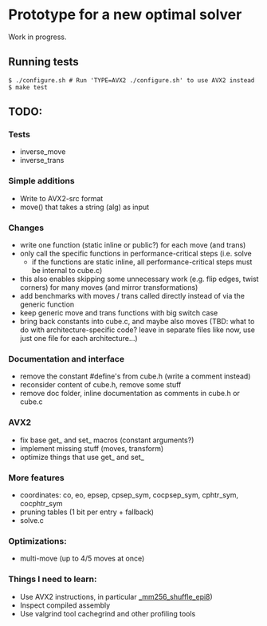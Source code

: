 # Prototype for a new optimal solver

Work in progress.

## Running tests

```
$ ./configure.sh # Run 'TYPE=AVX2 ./configure.sh' to use AVX2 instead
$ make test
```

## TODO:

### Tests

* inverse_move
* inverse_trans

### Simple additions

* Write to AVX2-src format
* move() that takes a string (alg) as input

### Changes

* write one function (static inline or public?) for each move (and trans)
* only call the specific functions in performance-critical steps (i.e. solve
  - if the functions are static inline, all performance-critical steps must
  be internal to cube.c)
* this also enables skipping some unnecessary work (e.g. flip edges, twist
  corners) for many moves (and mirror transformations)
* add benchmarks with moves / trans called directly instead of via the
  generic function
* keep generic move and trans functions with big switch case
* bring back constants into cube.c, and maybe also moves (TBD: what to
  do with architecture-specific code? leave in separate files like now,
  use just one file for each architecture...)

### Documentation and interface

* remove the constant #define's from cube.h (write a comment instead)
* reconsider content of cube.h, remove some stuff
* remove doc folder, inline documentation as comments in cube.h or cube.c

### AVX2

* fix base get_ and set_ macros (constant arguments?)
* implement missing stuff (moves, transform)
* optimize things that use get_ and set_

### More features

* coordinates: co, eo, epsep, cpsep_sym, cocpsep_sym, cphtr_sym, cocphtr_sym
* pruning tables (1 bit per entry + fallback)
* solve.c

### Optimizations:

* multi-move (up to 4/5 moves at once)

### Things I need to learn:

* Use AVX2 instructions, in particular
  [_mm256_shuffle_epi8](https://www.intel.com/content/www/us/en/docs/cpp-compiler/developer-guide-reference/2021-10/mm256-shuffle-epi8.html))
* Inspect compiled assembly
* Use valgrind tool cachegrind and other profiling tools
